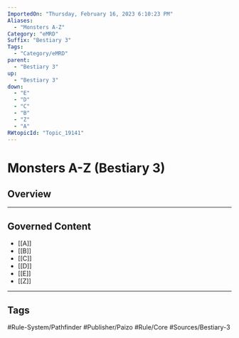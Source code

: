 ```yaml
---
ImportedOn: "Thursday, February 16, 2023 6:10:23 PM"
Aliases:
  - "Monsters A-Z"
Category: "eMRD"
Suffix: "Bestiary 3"
Tags:
  - "Category/eMRD"
parent:
  - "Bestiary 3"
up:
  - "Bestiary 3"
down:
  - "E"
  - "D"
  - "C"
  - "B"
  - "Z"
  - "A"
RWtopicId: "Topic_19141"
---
```

# Monsters A-Z (Bestiary 3)
## Overview
---
## Governed Content
- [[A]]
- [[B]]
- [[C]]
- [[D]]
- [[E]]
- [[Z]]


---
## Tags
#Rule-System/Pathfinder #Publisher/Paizo #Rule/Core #Sources/Bestiary-3

